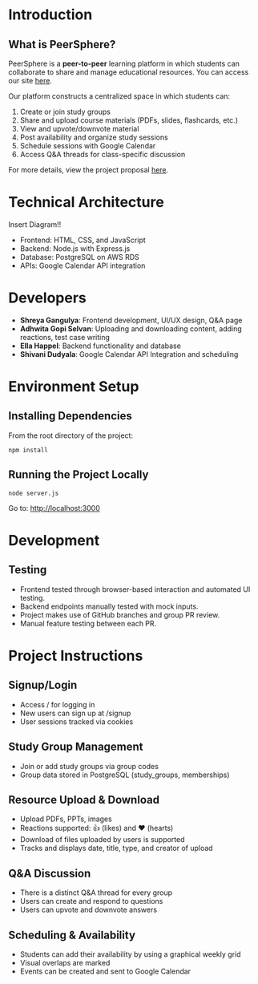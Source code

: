 # Introduction
## What is PeerSphere?

PeerSphere is a **peer-to-peer** learning platform in which students can collaborate to share and manage educational resources.  You can access our site [here](https://peersphere-i9nx.onrender.com/).

Our platform constructs a centralized space in which students can:

1. Create or join study groups
2. Share and upload course materials (PDFs, slides, flashcards, etc.)
3. View and upvote/downvote material
4. Post availability and organize study sessions
5. Schedule sessions with Google Calendar
6. Access Q&A threads for class-specific discussion

For more details, view the project proposal [here](https://docs.google.com/document/d/11f3lOFnXMaBw-NN4dJJ-7CEKo8AYfa4VUUXHrnAEsXo/edit?tab=t.0).

# Technical Architecture

Insert Diagram!!


- Frontend: HTML, CSS, and JavaScript
- Backend: Node.js with Express.js
- Database: PostgreSQL on AWS RDS
- APIs: Google Calendar API integration



# Developers
- **Shreya Gangulya**: Frontend development, UI/UX design, Q&A page
- **Adhwita Gopi Selvan**: Uploading and downloading content, adding reactions, test case writing
- **Ella Happel**: Backend functionality and database
- **Shivani Dudyala**: Google Calendar API Integration and scheduling



# Environment Setup
## Installing Dependencies
From the root directory of the project:
```
npm install
```

## Running the Project Locally
```
node server.js
```
Go to: [http://localhost:3000](http://localhost:3000)



# Development
## Testing
- Frontend tested through browser-based interaction and automated UI testing.
- Backend endpoints manually tested with mock inputs.
- Project makes use of GitHub branches and group PR review.
- Manual feature testing between each PR.



# Project Instructions
## Signup/Login
- Access / for logging in
- New users can sign up at /signup
- User sessions tracked via cookies

## Study Group Management
- Join or add study groups via group codes
- Group data stored in PostgreSQL (study_groups, memberships)

## Resource Upload & Download
- Upload PDFs, PPTs, images
- Reactions supported: 👍 (likes) and ❤️ (hearts)
- Download of files uploaded by users is supported
- Tracks and displays date, title, type, and creator of upload
  
## Q&A Discussion
- There is a distinct Q&A thread for every group
- Users can create and respond to questions
- Users can upvote and downvote answers
  
## Scheduling & Availability
- Students can add their availability by using a graphical weekly grid
- Visual overlaps are marked
- Events can be created and sent to Google Calendar

